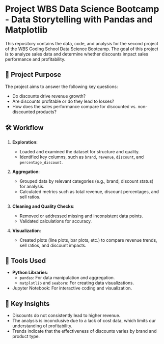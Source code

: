 # Project WBS Data Science Bootcamp - Data Storytelling with Pandas and Matplotlib

This repository contains the data, code, and analysis for the second project of the WBS Coding School Data Science Bootcamp. The goal of this project is to analyze sales data and determine whether discounts impact sales performance and profitability.

## 📖 **Project Purpose**
The project aims to answer the following key questions:
- Do discounts drive revenue growth?
- Are discounts profitable or do they lead to losses?
- How does the sales performance compare for discounted vs. non-discounted products?

## 🛠 **Workflow**
1. **Exploration**: 
   - Loaded and examined the dataset for structure and quality.
   - Identified key columns, such as `brand`, `revenue`, `discount`, and `percentage_discount`.

2. **Aggregation**: 
   - Grouped data by relevant categories (e.g., brand, discount status) for analysis.
   - Calculated metrics such as total revenue, discount percentages, and sell ratios.

3. **Cleaning and Quality Checks**:
   - Removed or addressed missing and inconsistent data points.
   - Validated calculations for accuracy.

4. **Visualization**:
   - Created plots (line plots, bar plots, etc.) to compare revenue trends, sell ratios, and discount impacts.

## 🧰 **Tools Used**
- **Python Libraries**:
  - `pandas`: For data manipulation and aggregation.
  - `matplotlib` and `seaborn`: For creating data visualizations.
- Jupyter Notebook: For interactive coding and visualization.

## 🔑 **Key Insights**
- Discounts do not consistently lead to higher revenue.
- The analysis is inconclusive due to a lack of cost data, which limits our understanding of profitability.
- Trends indicate that the effectiveness of discounts varies by brand and product type.

